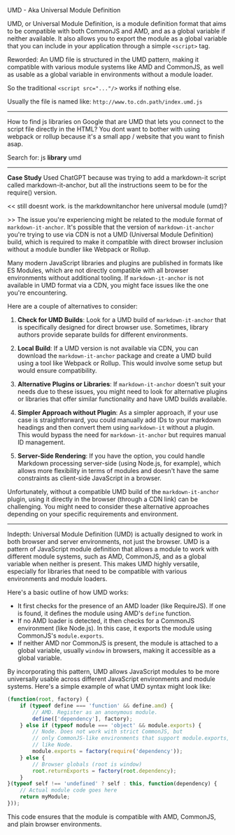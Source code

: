 UMD - Aka Universal Module Definition

UMD, or Universal Module Definition, is a module definition format that aims to be compatible with both CommonJS and AMD, and as a global variable if neither available. It also allows you to export the module as a global variable that you can include in your application through a simple `<script>` tag.

Reworded: An UMD file is structured in the UMD pattern, making it compatible with various module systems like AMD and CommonJS, as well as usable as a global variable in environments without a module loader.

So the traditional `<script src="..."/>` works if nothing else.

Usually the file is named like:
`http://www.to.cdn.path/index.umd.js
`

---

How to find js libraries on Google that are UMD that lets you connect to the script file directly in the HTML? You dont want to bother with using webpack or rollup because it's a small app / website that you want to finish asap.

Search for:
js __library__ umd

---

**Case Study**
Used ChatGPT because was trying to add a markdown-it script called markdown-it-anchor, but all the instructions seem to be for the require() version.

\<<
still doesnt work. is the markdownitanchor here universal module (umd)?

\>>
The issue you're experiencing might be related to the module format of `markdown-it-anchor`. It's possible that the version of `markdown-it-anchor` you're trying to use via CDN is not a UMD (Universal Module Definition) build, which is required to make it compatible with direct browser inclusion without a module bundler like Webpack or Rollup.

Many modern JavaScript libraries and plugins are published in formats like ES Modules, which are not directly compatible with all browser environments without additional tooling. If `markdown-it-anchor` is not available in UMD format via a CDN, you might face issues like the one you're encountering.

Here are a couple of alternatives to consider:

1. **Check for UMD Builds**: Look for a UMD build of `markdown-it-anchor` that is specifically designed for direct browser use. Sometimes, library authors provide separate builds for different environments.
    
2. **Local Build**: If a UMD version is not available via CDN, you can download the `markdown-it-anchor` package and create a UMD build using a tool like Webpack or Rollup. This would involve some setup but would ensure compatibility.
    
3. **Alternative Plugins or Libraries**: If `markdown-it-anchor` doesn't suit your needs due to these issues, you might need to look for alternative plugins or libraries that offer similar functionality and have UMD builds available.
    
4. **Simpler Approach without Plugin**: As a simpler approach, if your use case is straightforward, you could manually add IDs to your markdown headings and then convert them using `markdown-it` without a plugin. This would bypass the need for `markdown-it-anchor` but requires manual ID management.
    
5. **Server-Side Rendering**: If you have the option, you could handle Markdown processing server-side (using Node.js, for example), which allows more flexibility in terms of modules and doesn't have the same constraints as client-side JavaScript in a browser.
    

Unfortunately, without a compatible UMD build of the `markdown-it-anchor` plugin, using it directly in the browser (through a CDN link) can be challenging. You might need to consider these alternative approaches depending on your specific requirements and environment.

----

Indepth:
Universal Module Definition (UMD) is actually designed to work in both browser and server environments, not just the browser. UMD is a pattern of JavaScript module definition that allows a module to work with different module systems, such as AMD, CommonJS, and as a global variable when neither is present. This makes UMD highly versatile, especially for libraries that need to be compatible with various environments and module loaders.

Here's a basic outline of how UMD works:

- It first checks for the presence of an AMD loader (like RequireJS). If one is found, it defines the module using AMD's `define` function.
- If no AMD loader is detected, it then checks for a CommonJS environment (like Node.js). In this case, it exports the module using CommonJS's `module.exports`.
- If neither AMD nor CommonJS is present, the module is attached to a global variable, usually `window` in browsers, making it accessible as a global variable.

By incorporating this pattern, UMD allows JavaScript modules to be more universally usable across different JavaScript environments and module systems. Here's a simple example of what UMD syntax might look like:

```javascript
(function(root, factory) {
    if (typeof define === 'function' && define.amd) {
        // AMD. Register as an anonymous module.
        define(['dependency'], factory);
    } else if (typeof module === 'object' && module.exports) {
        // Node. Does not work with strict CommonJS, but
        // only CommonJS-like environments that support module.exports,
        // like Node.
        module.exports = factory(require('dependency'));
    } else {
        // Browser globals (root is window)
        root.returnExports = factory(root.dependency);
    }
}(typeof self !== 'undefined' ? self : this, function(dependency) {
    // Actual module code goes here
    return myModule;
}));
```

This code ensures that the module is compatible with AMD, CommonJS, and plain browser environments.